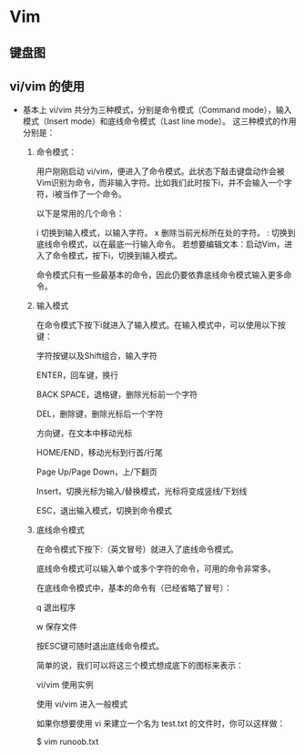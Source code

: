 # Vim

## 键盘图

## vi/vim 的使用

- 基本上 vi/vim 共分为三种模式，分别是命令模式（Command mode），输入模式（Insert mode）和底线命令模式（Last line mode）。 这三种模式的作用分别是：

    1. 命令模式：

        用户刚刚启动 vi/vim，便进入了命令模式。此状态下敲击键盘动作会被Vim识别为命令，而非输入字符。比如我们此时按下i，并不会输入一个字符，i被当作了一个命令。

        以下是常用的几个命令：

        i 切换到输入模式，以输入字符。
        x 删除当前光标所在处的字符。
        : 切换到底线命令模式，以在最底一行输入命令。
        若想要编辑文本：启动Vim，进入了命令模式，按下i，切换到输入模式。

        命令模式只有一些最基本的命令，因此仍要依靠底线命令模式输入更多命令。

    2. 输入模式

        在命令模式下按下i就进入了输入模式。在输入模式中，可以使用以下按键：

        字符按键以及Shift组合，输入字符

        ENTER，回车键，换行

        BACK SPACE，退格键，删除光标前一个字符

        DEL，删除键，删除光标后一个字符

        方向键，在文本中移动光标

        HOME/END，移动光标到行首/行尾

        Page Up/Page Down，上/下翻页

        Insert，切换光标为输入/替换模式，光标将变成竖线/下划线

        ESC，退出输入模式，切换到命令模式

    3. 底线命令模式

        在命令模式下按下:（英文冒号）就进入了底线命令模式。

        底线命令模式可以输入单个或多个字符的命令，可用的命令非常多。

        在底线命令模式中，基本的命令有（已经省略了冒号）：

        q 退出程序

        w 保存文件

        按ESC键可随时退出底线命令模式。

        简单的说，我们可以将这三个模式想成底下的图标来表示：

        vi/vim 使用实例

        使用 vi/vim 进入一般模式

        如果你想要使用 vi 来建立一个名为 test.txt 的文件时，你可以这样做：

        $ vim runoob.txt
